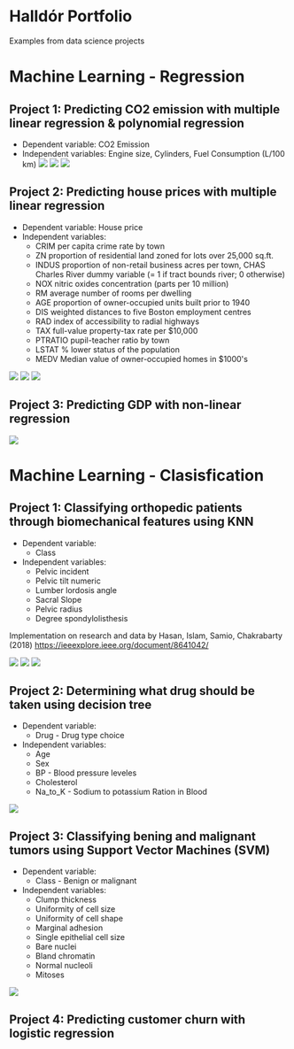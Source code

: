 # Halldór Portfolio
Examples from data science projects

# Machine Learning - Regression
## Project 1: Predicting CO2 emission with multiple linear regression & polynomial regression
* Dependent variable: CO2 Emission
* Independent variables: Engine size, Cylinders, Fuel Consumption (L/100 km)
![](https://github.com/hallik95/Halldor_Portfolio/blob/main/images/3DScatter_MR_CO2.png)
![](https://github.com/hallik95/Halldor_Portfolio/blob/main/images/Regression_MR_CO2.png)
![](https://github.com/hallik95/Halldor_Portfolio/blob/main/images/Poly_MR_CO2.png)

## Project 2: Predicting house prices with multiple linear regression
* Dependent variable: House price
* Independent variables: 
  * CRIM per capita crime rate by town 
  * ZN proportion of residential land zoned for lots over 25,000 sq.ft.
  * INDUS proportion of non-retail business acres per town, CHAS Charles River dummy variable (= 1 if tract bounds river; 0 otherwise)
  * NOX nitric oxides concentration (parts per 10 million)
  * RM average number of rooms per dwelling
  * AGE proportion of owner-occupied units built prior to 1940
  * DIS weighted distances to five Boston employment centres
  * RAD index of accessibility to radial highways
  * TAX full-value property-tax rate per $10,000
  * PTRATIO pupil-teacher ratio by town 
  * LSTAT % lower status of the population
  * MEDV Median value of owner-occupied homes in $1000's

![](https://github.com/hallik95/Halldor_Portfolio/blob/main/images/Heatmap_MR_Houseprice.png)
![](https://github.com/hallik95/Halldor_Portfolio/blob/main/images/Hex_MR_Houseprice.png)
![](https://github.com/hallik95/Halldor_Portfolio/blob/main/images/Regression_MR_Houseprice.png)

## Project 3: Predicting GDP with non-linear regression

![](/images/Non_MR_GDP.png)


# Machine Learning - Clasisfication
## Project 1: Classifying orthopedic patients through biomechanical features using KNN
* Dependent variable: 
   * Class
* Independent variables: 
   *  Pelvic incident
   *  Pelvic tilt numeric
   *  Lumber lordosis angle
   *  Sacral Slope
   *  Pelvic radius
   *  Degree spondylolisthesis

Implementation on research and data by Hasan, Islam, Samio, Chakrabarty (2018)
https://ieeexplore.ieee.org/document/8641042/

![](/images/Pairplot_KNN_Biomechanical.png)
![](/images/Accuracy_KNN_Biomechanical.png)
![](/images/Heatmap_KNN_Biomechanical.png)

## Project 2: Determining what drug should be taken using decision tree
* Dependent variable: 
   * Drug - Drug type choice
* Independent variables: 
   *  Age
   *  Sex
   *  BP - Blood pressure leveles
   *  Cholesterol
   *  Na_to_K - Sodium to potassium Ration in Blood

![](https://github.com/hallik95/Halldor_Portfolio/blob/main/images/Tree_DT_Drug.png)

## Project 3: Classifying bening and malignant tumors using Support Vector Machines (SVM)
* Dependent variable: 
   * Class	- Benign or malignant
* Independent variables: 
   *  Clump thickness
   *  Uniformity of cell size
   *  Uniformity of cell shape
   *  Marginal adhesion
   *  Single epithelial cell size
   *  Bare nuclei
   *  Bland chromatin
   *  Normal nucleoli
   *  Mitoses

![](https://github.com/hallik95/Halldor_Portfolio/blob/main/images/CM_SVM_Tumor.png)

## Project 4: Predicting customer churn with logistic regression


